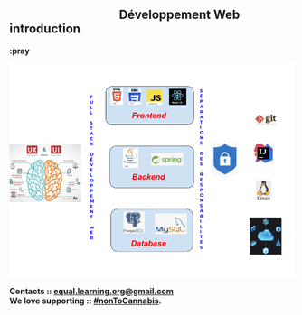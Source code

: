 
<h2><b> &nbsp; &nbsp; &nbsp; &nbsp; &nbsp; &nbsp; &nbsp; &nbsp; &nbsp; &nbsp; &nbsp; &nbsp; &nbsp; &nbsp; &nbsp; &nbsp; &nbsp; &nbsp; &nbsp; &nbsp;Développement Web introduction  <b></h2> :pray 


![essentials](imgs/fullstack1.png)  



Contacts :: <equal.learning.org@gmail.com>  
We love supporting :: **[#nonToCannabis](#no)**.